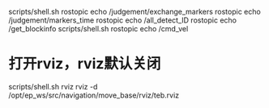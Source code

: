 scripts/shell.sh
rostopic echo /judgement/exchange_markers
rostopic echo /judgement/markers_time
rostopic echo /all_detect_ID
rostopic echo /get_blockinfo
scripts/shell.sh rostopic echo /cmd_vel

# 打开rviz，rviz默认关闭
scripts/shell.sh rviz rviz -d /opt/ep_ws/src/navigation/move_base/rviz/teb.rviz